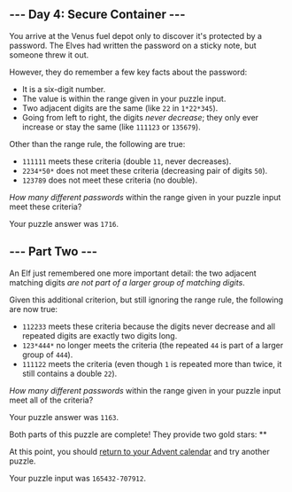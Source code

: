 ## --- Day 4: Secure Container ---

You arrive at the Venus fuel depot only to discover it's protected by a password. The Elves had written the password on a sticky note, but someone threw it out.

However, they do remember a few key facts about the password:

- It is a six-digit number.
- The value is within the range given in your puzzle input.
- Two adjacent digits are the same (like `22` in `1*22*345`).
- Going from left to right, the digits *never decrease*; they only ever increase or stay the same (like `111123` or `135679`).

Other than the range rule, the following are true:

- `111111` meets these criteria (double `11`, never decreases).
- `2234*50*` does not meet these criteria (decreasing pair of digits `50`).
- `123789` does not meet these criteria (no double).

*How many different passwords* within the range given in your puzzle input meet these criteria?

Your puzzle answer was `1716`.

## --- Part Two ---

An Elf just remembered one more important detail: the two adjacent matching digits *are not part of a larger group of matching digits*.

Given this additional criterion, but still ignoring the range rule, the following are now true:

- `112233` meets these criteria because the digits never decrease and all repeated digits are exactly two digits long.
- `123*444*` no longer meets the criteria (the repeated `44` is part of a larger group of `444`).
- `111122` meets the criteria (even though `1` is repeated more than twice, it still contains a double `22`).

*How many different passwords* within the range given in your puzzle input meet all of the criteria?

Your puzzle answer was `1163`.

Both parts of this puzzle are complete! They provide two gold stars: **

At this point, you should [return to your Advent calendar](https://adventofcode.com/2019) and try another puzzle.

Your puzzle input was `165432-707912`.